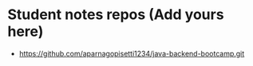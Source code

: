 # Student notes repos (Add yours here)

- https://github.com/aparnagopisetti1234/java-backend-bootcamp.git
